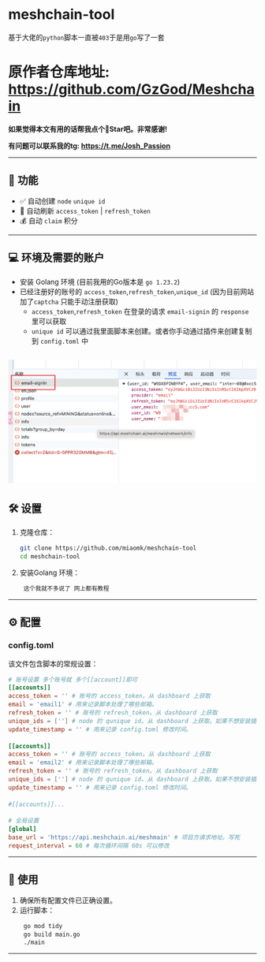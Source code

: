# meshchain-tool
基于大佬的`python`脚本一直被`403`于是用`go`写了一套

# 原作者仓库地址: https://github.com/GzGod/Meshchain

**如果觉得本文有用的话帮我点个🌟Star吧。非常感谢!**

**有问题可以联系我的tg: https://t.me/Josh_Passion**


---

## 🚀 功能

- ✅ 自动创建 `node` `unique id`
- 🌾 自动刷新 `access_token` | `refresh_token`
- 💰 自动 `claim` 积分
---

## 💻 环境及需要的账户

- 安装 Golang 环境 (目前我用的Go版本是 `go 1.23.2`)
- 已经注册好的账号的 `access_token`,`refresh_token`,`unique_id` (因为目前网站加了`captcha` 只能手动注册获取)
  - `access_token`,`refresh_token` 在登录的请求 `email-signin` 的 `response` 里可以获取
  - `unique id` 可以通过我里面脚本来创建。或者你手动通过插件来创建复制到 `config.toml` 中

![img.png](img.png)
---

## 🛠️ 设置

1. 克隆仓库：
   ```bash
   git clone https://github.com/miaomk/meshchain-tool
   cd meshchain-tool
   ```
2. 安装Golang 环境：
   ```bash
    这个我就不多说了 网上都有教程
   ```

---

## ⚙️ 配置

### config.toml

该文件包含脚本的常规设置：

```toml
# 账号设置 多个账号就 多个[[account]]即可
[[accounts]]
access_token = '' # 账号的 access_token。从 dashboard 上获取
email = 'email1' # 用来记录脚本处理了哪些邮箱。
refresh_token = '' # 账号的 refresh_token。从 dashboard 上获取
unique_ids = [''] # node 的 qunique id。从 dashboard 上获取。如果不想安装插件获取就使用 `unique_ids = "" ` 当前脚本会自动生成一个
update_timestamp = '' # 用来记录 config.toml 修改时间。

[[accounts]]
access_token = '' # 账号的 access_token。从 dashboard 上获取
email = 'email2' # 用来记录脚本处理了哪些邮箱。
refresh_token = '' # 账号的 refresh_token。从 dashboard 上获取
unique_ids = [''] # node 的 qunique id。从 dashboard 上获取。如果不想安装插件获取就使用 `unique_ids = "" ` 当前脚本会自动生成一个
update_timestamp = '' # 用来记录 config.toml 修改时间。

#[[accounts]]...

# 全局设置
[global]
base_url = 'https://api.meshchain.ai/meshmain' # 项目方请求地址。写死
request_interval = 60 # 每次循环间隔 60s 可以修改
```

---

## 🚀 使用

1. 确保所有配置文件已正确设置。
2. 运行脚本：
   ```bash
    go mod tidy
    go build main.go                                                                                                                                                               130
    ./main
   ```
---